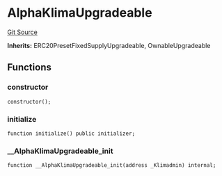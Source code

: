 # AlphaKlimaUpgradeable
[Git Source](https://github.com/KlimaDAO/klimadao-solidity/blob/29fd912e7e35bfd36ad9c6e57c2a312d3aed3640/src/protocol/tokens/upgradeable/AlphaKlimaUpgradeable.sol)

**Inherits:**
ERC20PresetFixedSupplyUpgradeable, OwnableUpgradeable


## Functions
### constructor


```solidity
constructor();
```

### initialize


```solidity
function initialize() public initializer;
```

### __AlphaKlimaUpgradeable_init


```solidity
function __AlphaKlimaUpgradeable_init(address _Klimadmin) internal;
```

